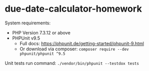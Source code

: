 # due-date-calculator-homework

System requirements:
* PHP Version 7.3.12 or above
* PHPUnit v9.5
  * Full docs: https://phpunit.de/getting-started/phpunit-9.html
  * Or download via composer: `composer require --dev phpunit/phpunit ^9.5`
  
Unit tests run command: `./vendor/bin/phpunit --testdox tests`
